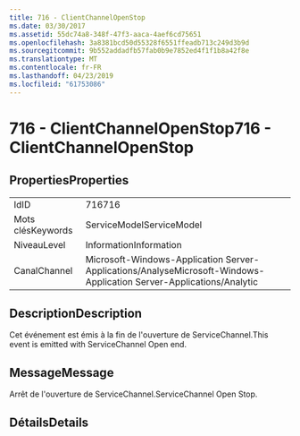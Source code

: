 ```yaml
---
title: 716 - ClientChannelOpenStop
ms.date: 03/30/2017
ms.assetid: 55dc74a8-348f-47f3-aaca-4aef6cd75651
ms.openlocfilehash: 3a8381bcd50d55328f6551ffeadb713c249d3b9d
ms.sourcegitcommit: 9b552addadfb57fab0b9e7852ed4f1f1b8a42f8e
ms.translationtype: MT
ms.contentlocale: fr-FR
ms.lasthandoff: 04/23/2019
ms.locfileid: "61753086"
---
```

# <a name="716---clientchannelopenstop"></a><span data-ttu-id="706f0-102">716 - ClientChannelOpenStop</span><span class="sxs-lookup"><span data-stu-id="706f0-102">716 - ClientChannelOpenStop</span></span>
## <a name="properties"></a><span data-ttu-id="706f0-103">Properties</span><span class="sxs-lookup"><span data-stu-id="706f0-103">Properties</span></span>  
  
|||  
|-|-|  
|<span data-ttu-id="706f0-104">Id</span><span class="sxs-lookup"><span data-stu-id="706f0-104">ID</span></span>|<span data-ttu-id="706f0-105">716</span><span class="sxs-lookup"><span data-stu-id="706f0-105">716</span></span>|  
|<span data-ttu-id="706f0-106">Mots clés</span><span class="sxs-lookup"><span data-stu-id="706f0-106">Keywords</span></span>|<span data-ttu-id="706f0-107">ServiceModel</span><span class="sxs-lookup"><span data-stu-id="706f0-107">ServiceModel</span></span>|  
|<span data-ttu-id="706f0-108">Niveau</span><span class="sxs-lookup"><span data-stu-id="706f0-108">Level</span></span>|<span data-ttu-id="706f0-109">Information</span><span class="sxs-lookup"><span data-stu-id="706f0-109">Information</span></span>|  
|<span data-ttu-id="706f0-110">Canal</span><span class="sxs-lookup"><span data-stu-id="706f0-110">Channel</span></span>|<span data-ttu-id="706f0-111">Microsoft-Windows-Application Server-Applications/Analyse</span><span class="sxs-lookup"><span data-stu-id="706f0-111">Microsoft-Windows-Application Server-Applications/Analytic</span></span>|  
  
## <a name="description"></a><span data-ttu-id="706f0-112">Description</span><span class="sxs-lookup"><span data-stu-id="706f0-112">Description</span></span>  
 <span data-ttu-id="706f0-113">Cet événement est émis à la fin de l'ouverture de ServiceChannel.</span><span class="sxs-lookup"><span data-stu-id="706f0-113">This event is emitted with ServiceChannel Open end.</span></span>  
  
## <a name="message"></a><span data-ttu-id="706f0-114">Message</span><span class="sxs-lookup"><span data-stu-id="706f0-114">Message</span></span>  
 <span data-ttu-id="706f0-115">Arrêt de l'ouverture de ServiceChannel.</span><span class="sxs-lookup"><span data-stu-id="706f0-115">ServiceChannel Open Stop.</span></span>  
  
## <a name="details"></a><span data-ttu-id="706f0-116">Détails</span><span class="sxs-lookup"><span data-stu-id="706f0-116">Details</span></span>
